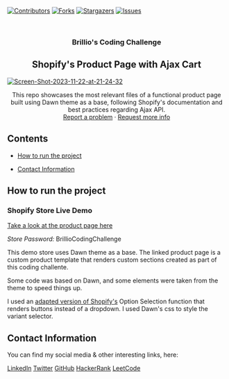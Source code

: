 [![Contributors][contributors-shield]][contributors-url]
[![Forks][forks-shield]][forks-url]
[![Stargazers][stars-shield]][stars-url]
[![Issues][issues-shield]][issues-url]

<br />
  <h3 align="center">Brillio's Coding Challenge</h3>
  <h2 align="center">Shopify's Product Page with Ajax Cart</h2>

<a href="https://ibb.co/ZS0vTsS"><img src="https://i.ibb.co/5kPCcDk/Screen-Shot-2023-11-22-at-21-24-32.png" alt="Screen-Shot-2023-11-22-at-21-24-32" border="0"></a>

  <p align="center">
    This repo showcases the most relevant files of a functional product page built using Dawn theme as a base, following Shopify's documentation and best practices regarding Ajax API.
    <br />
    <a href="https://github.com/majovanilla/brillio-coding-challenge/issues">Report a problem</a>
    ·
    <a href="https://github.com/majovanilla/brillio-coding-challenge/issues">Request more info</a>
  </p>
</p>

## Contents

- [How to run the project](#how-to-run-the-project)

- [Contact Information](#contact-information)

## How to run the project

### Shopify Store Live Demo

[Take a look at the product page here]([https://t7e1cliucbn89joe-84282376480.shopifypreview.com](https://v604kmw2n0rcg7eq-84282376480.shopifypreview.com))

_Store Password:_
BrillioCodingChallenge

This demo store uses Dawn theme as a base.
The linked product page is a custom product template that renders custom sections created as part of this coding challente.

Some code was based on Dawn, and some elements were taken from the theme to speed things up.

I used an [adapted version of Shopify's](https://github.com/fuelmade/option-selection2.js) Option Selection function that renders buttons instead of a dropdown. I used Dawn's css to style the variant selector.

## Contact Information

You can find my social media & other interesting links, here:

[LinkedIn](https://www.linkedin.com/in/majoreyesparroquin/)
[Twitter](https://twitter.com/MajoVanilla)
[GitHub](https://github.com/majovanilla)
[HackerRank](https://www.hackerrank.com/maria_reyes?hr_r=1)
[LeetCode](https://leetcode.com/majovanilla/)

[contributors-shield]: https://img.shields.io/github/contributors/majovanilla/brillio-coding-challenge.svg?style=flat-square
[contributors-url]: https://github.com/majovanilla/brillio-coding-challenge/graphs/contributors
[forks-shield]: https://img.shields.io/github/forks/majovanilla/brillio-coding-challenge.svg?style=flat-square
[forks-url]: https://github.com/majovanilla/brillio-coding-challenge/network/members
[stars-shield]: https://img.shields.io/github/stars/majovanilla/brillio-coding-challenge.svg?style=flat-square
[stars-url]: https://github.com/majovanilla/brillio-coding-challenge/stargazers
[issues-shield]: https://img.shields.io/github/issues/majovanilla/brillio-coding-challenge.svg?style=flat-square
[issues-url]: https://github.com/majovanilla/brillio-coding-challenge
[product-screenshot]: img/screenshot.PNG

